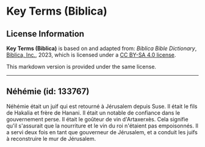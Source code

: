 # Key Terms (Biblica)

## License Information

**Key Terms (Biblica)** is based on and adapted from: _Biblica Bible Dictionary_, [Biblica, Inc.](https://www.biblica.com/), 2023, which is licensed under a [CC BY-SA 4.0 license](https://creativecommons.org/licenses/by-sa/4.0/legalcode.en).

This markdown version is provided under the same license.



--------------------------------

## Néhémie (id: 133767)

Néhémie était un juif qui est retourné à Jérusalem depuis Suse. Il était le fils de Hakalia et frère de Hanani. Il était un notable de confiance dans le gouvernement perse. Il était le goûteur de vin d'Artaxerxès. Cela signifie qu'il s'assurait que la nourriture et le vin du roi n'étaient pas empoisonnés. Il a servi deux fois en tant que gouverneur de Jérusalem, et a conduit les juifs à reconstruire le mur de Jérusalem.


